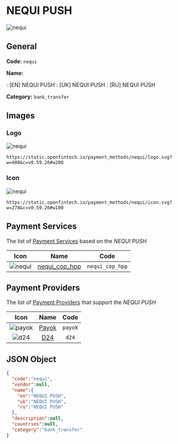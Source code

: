 
# NEQUI PUSH 
![nequi](https://static.openfintech.io/payment_methods/nequi/logo.svg?w=400&c=v0.59.26#w200)  

## General 
**Code:** `nequi` 
 
**Name:** 
 
:	[EN] NEQUI PUSH 
:	[UK] NEQUI PUSH 
:	[RU] NEQUI PUSH 
 
**Category:** `bank_transfer` 
 

## Images 

### Logo 
![nequi](https://static.openfintech.io/payment_methods/nequi/logo.svg?w=400&c=v0.59.26#w200)  

```
https://static.openfintech.io/payment_methods/nequi/logo.svg?w=400&c=v0.59.26#w200
```  

### Icon 
![nequi](https://static.openfintech.io/payment_methods/nequi/icon.svg?w=278&c=v0.59.26#w100)  

```
https://static.openfintech.io/payment_methods/nequi/icon.svg?w=278&c=v0.59.26#w100
```  

## Payment Services 
 
The list of [Payment Services](/payment-services/) based on the _NEQUI PUSH_ 

|Icon|Name|Code| 
|:---:|:---:|:---:| 
|![nequi](https://static.openfintech.io/payment_methods/nequi/icon.svg?w=278&c=v0.59.26#w100) |[nequi_cop_hpp](/payment-services/nequi_cop_hpp/)|`nequi_cop_hpp`| 
 

## Payment Providers 
 
The list of [Payment Providers](/payment-providers/) that support the _NEQUI PUSH_ 

|Icon|Name|Code| 
|:---:|:---:|:---:| 
|![payok](https://static.openfintech.io/payment_providers/payok/icon.png?w=278&c=v0.59.26#w100) |[Payok](/payment-providers/payok/)|`payok`| 
|![d24](https://static.openfintech.io/payment_providers/d24/icon.svg?w=278&c=v0.59.26#w100) |[D24](/payment-providers/d24/)|`d24`| 
 

## JSON Object 

```json
{
  "code":"nequi",
  "vendor":null,
  "name":{
    "en":"NEQUI PUSH",
    "uk":"NEQUI PUSH",
    "ru":"NEQUI PUSH"
  },
  "description":null,
  "countries":null,
  "category":"bank_transfer"
}
```  
